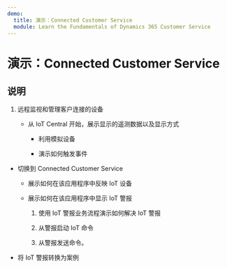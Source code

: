 ```yaml
---
demo:
  title: 演示：Connected Customer Service
  module: Learn the Fundamentals of Dynamics 365 Customer Service
---
```


# 演示：Connected Customer Service

## 说明

1. 远程监视和管理客户连接的设备

    - 从 IoT Central 开始，展示显示的遥测数据以及显示方式

        - 利用模拟设备

        - 演示如何触发事件

- 切换到 Connected Customer Service 

    - 展示如何在该应用程序中反映 IoT 设备

    - 展示如何在该应用程序中显示 IoT 警报

        1. 使用 IoT 警报业务流程演示如何解决 IoT 警报

        2. 从警报启动 IoT 命令

        3. 从警报发送命令。 

- 将 IoT 警报转换为案例


